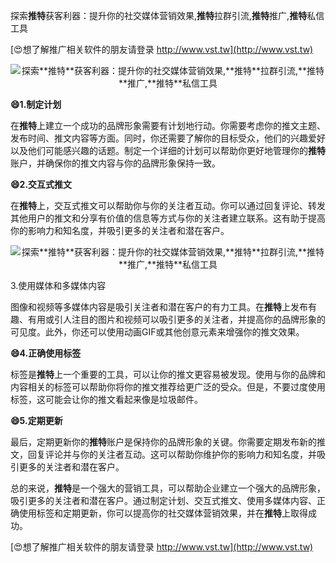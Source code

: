 探索**推特**获客利器：提升你的社交媒体营销效果,**推特**拉群引流,**推特**推广,**推特**私信工具

[😍想了解推广相关软件的朋友请登录 http://www.vst.tw](http://www.vst.tw)

 <center><img src="https://vst.tw/MP4/tuiguang/png/6.png" alt="探索**推特**获客利器：提升你的社交媒体营销效果,**推特**拉群引流,**推特**推广,**推特**私信工具"></center>

**😄1.制定计划**

在**推特**上建立一个成功的品牌形象需要有计划地行动。你需要考虑你的推文主题、发布时间、推文内容等方面。同时，你还需要了解你的目标受众，他们的兴趣爱好以及他们可能感兴趣的话题。制定一个详细的计划可以帮助你更好地管理你的**推特**账户，并确保你的推文内容与你的品牌形象保持一致。

**😄2.交互式推文**

在**推特**上，交互式推文可以帮助你与你的关注者互动。你可以通过回复评论、转发其他用户的推文和分享有价值的信息等方式与你的关注者建立联系。这有助于提高你的影响力和知名度，并吸引更多的关注者和潜在客户。

 <center><img src="https://vst.tw/MP4/tuiguang/png/0.png" alt="探索**推特**获客利器：提升你的社交媒体营销效果,**推特**拉群引流,**推特**推广,**推特**私信工具"></center>

3.使用媒体和多媒体内容

图像和视频等多媒体内容是吸引关注者和潜在客户的有力工具。在**推特**上发布有趣、有用或引人注目的图片和视频可以吸引更多的关注者，并提高你的品牌形象的可见度。此外，你还可以使用动画GIF或其他创意元素来增强你的推文效果。

**😄4.正确使用标签**

标签是**推特**上一个重要的工具，可以让你的推文更容易被发现。使用与你的品牌和内容相关的标签可以帮助你将你的推文推荐给更广泛的受众。但是，不要过度使用标签，这可能会让你的推文看起来像是垃圾邮件。

**😄5.定期更新**

最后，定期更新你的**推特**账户是保持你的品牌形象的关键。你需要定期发布新的推文，回复评论并与你的关注者互动。这可以帮助你维护你的影响力和知名度，并吸引更多的关注者和潜在客户。

总的来说，**推特**是一个强大的营销工具，可以帮助企业建立一个强大的品牌形象，吸引更多的关注者和潜在客户。通过制定计划、交互式推文、使用多媒体内容、正确使用标签和定期更新，你可以提高你的社交媒体营销效果，并在**推特**上取得成功。

[😍想了解推广相关软件的朋友请登录 http://www.vst.tw](http://www.vst.tw)



